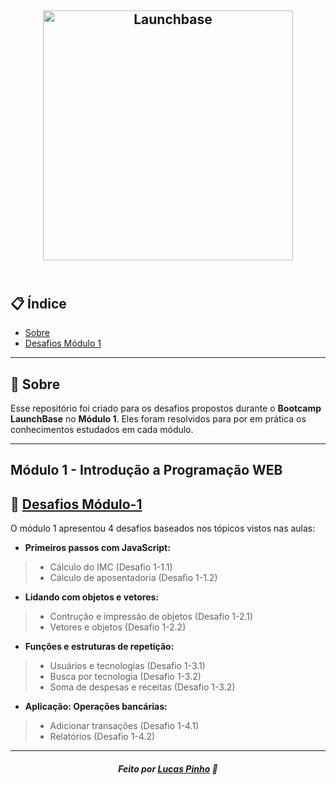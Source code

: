 <h2 align="center">
    <img alt="Launchbase" src="https://storage.googleapis.com/golden-wind/bootcamp-launchbase/logo.png" width="400px" />
    <br>
    </br>
</h2>

## 📋 Índice

- [Sobre](#sobre)
- [Desafios Módulo 1](#desafio)

---
<a id="sobre"></a>
## 🔖 Sobre

Esse repositório foi criado para os desafios propostos durante o **Bootcamp LaunchBase** no **Módulo 1**. Eles foram resolvidos para por em prática os conhecimentos estudados em cada módulo.

---
<h2 aling="center">      
    Módulo 1 - Introdução a Programação WEB
</h2> 

<a id="desafio"></a>
## 🚀 [Desafios Módulo-1](https://github.com/lucasmrpinho/launchbase-bootcamp-desafios-modulo1/tree/master/M%C3%B3dulo-1)

O módulo 1 apresentou 4 desafios baseados nos tópicos vistos nas aulas:

- **Primeiros passos com JavaScript:**
> - Cálculo do IMC (Desafio 1-1.1)
> - Cálculo de aposentadoria (Desafio 1-1.2)
- **Lidando com objetos e vetores:**
> - Contrução e impressão de objetos (Desafio 1-2.1)
> - Vetores e objetos (Desafio 1-2.2)
- **Funções e estruturas de repetição:**
> - Usuários e tecnologias (Desafio 1-3.1)
> - Busca por tecnologia (Desafio 1-3.2)
> - Soma de despesas e receitas (Desafio 1-3.2)
- **Aplicação: Operações bancárias:** 
> - Adicionar transações (Desafio 1-4.1)
> - Relatórios (Desafio 1-4.2)


---

<h5 align="center">
    Feito por <a href="https://www.linkedin.com/in/lucas-m-pinho//" target="_blank">Lucas Pinho</a> 🚀
</h5>